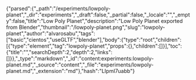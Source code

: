 {"parsed":{"_path":"/experiments/lowpoly-planet","_dir":"experiments","_draft":false,"_partial":false,"_locale":"","_empty":false,"title":"Low Poly Planet","description":"Low Poly Planet exported from Blender","thumbnail":"/lowpoly-planet.png","slug":"lowpoly-planet","author":"alvarosabu","tags":["basic","cientos","useGLTF","blender"],"body":{"type":"root","children":[{"type":"element","tag":"lowpoly-planet","props":{},"children":[]}],"toc":{"title":"","searchDepth":2,"depth":2,"links":[]}},"_type":"markdown","_id":"content:experiments:lowpoly-planet.md","_source":"content","_file":"experiments/lowpoly-planet.md","_extension":"md"},"hash":"LIpmI7uabb"}